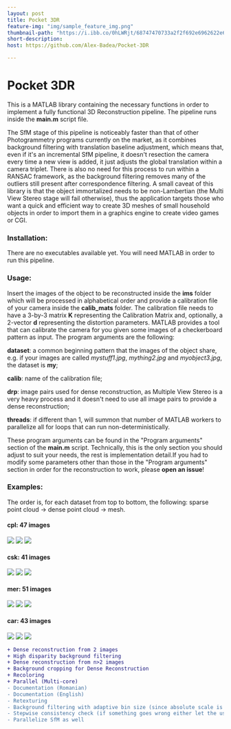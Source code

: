 ```yaml
---
layout: post
title: Pocket 3DR
feature-img: "img/sample_feature_img.png"
thumbnail-path: "https://i.ibb.co/0hLWRjt/68747470733a2f2f692e6962622e636f2f6774327270447a2f4d594d45524d442e706e67.png"
short-description: 
host: https://github.com/Alex-Badea/Pocket-3DR

---
```

# Pocket 3DR
This is a MATLAB library containing the necessary functions in order to implement a fully functional 3D Reconstruction pipeline. The pipeline runs inside the <strong>main.m</strong> script file. 

The SfM stage of this pipeline is noticeably faster than that of other Photogrammetry programs currently on the market, as it combines background filtering with translation baseline adjustment, which means that, even if it's an incremental SfM pipeline, it doesn't resection the camera every time a new view is added, it just adjusts the global translation within a camera triplet. There is also no need for this process to run within a RANSAC framework, as the background filtering removes many of the outliers still present after correspondence filtering. A small caveat of this library is that the object immortalized needs to be non-Lambertian (the Multi View Stereo stage will fail otherwise), thus the application targets those who want a quick and efficient way to create 3D meshes of small household objects in order to import them in a graphics engine to create video games or CGI.

### Installation:
There are no executables available yet. You will need MATLAB in order to run this pipeline.

### Usage:
Insert the images of the object to be reconstructed inside the <strong>ims</strong> folder which will be processed in alphabetical order and provide a calibration file of your camera inside the <strong>calib_mats</strong> folder. The calibration file needs to have a 3-by-3 matrix <strong>K</strong> representing the Calibration Matrix and, optionally, a 2-vector <strong>d</strong> representing the distortion parameters. MATLAB provides a tool that can calibrate the camera for you given some images of a checkerboard pattern as input.
The program arguments are the following:

<strong>dataset</strong>: a common beginning pattern that the images of the object share, e.g. if your images are called <em>mystuff1.jpg</em>, <em>mything2.jpg</em> and <em>myobject3.jpg</em>, the dataset is <strong>my</strong>;

<strong>calib</strong>: name of the calibration file;

<strong>drp</strong>: image pairs used for dense reconstruction, as Multiple View Stereo is a very heavy process and it doesn't need to use all image pairs to provide a dense reconstruction;

<strong>threads</strong>: if different than 1, will summon that number of MATLAB workers to parallelize all for loops that can run non-deterministically.

These program arguments can be found in the "Program arguments" section of the <strong>main.m</strong> script. Technically, this is the only section you should adjust to suit your needs, the rest is implementation detail.If you had to modify some parameters other than those in the "Program arguments" section in order for the reconstruction to work, please <strong>open an issue</strong>!

### Examples:

The order is, for each dataset from top to bottom, the following: sparse point cloud → dense point cloud → mesh.

#### cpl: 47 images
  
<img src="https://i.ibb.co/7SfDcYq/MYCPLSP.png">
<img src="https://i.ibb.co/193t82M/MYCPLDS.png">
<img src="https://i.ibb.co/VVrGBw8/MYCPLMD.png">

#### csk: 41 images
  
<img src="https://i.ibb.co/6vrJsCX/MYCSKSP.png">
<img src="https://i.ibb.co/Fnwjc2d/MYCSKDS.png">
<img src="https://i.ibb.co/WWD8Kpd/MYCSKMD.png">

#### mer: 51 images
  
<img src="https://i.ibb.co/RjxsRJ1/MYMERSP.png">
<img src="https://i.ibb.co/fM3mZ56/MYMERDS.png">
<img src="https://i.ibb.co/gt2rpDz/MYMERMD.png">

#### car: 43 images

<img src="https://i.ibb.co/ns3kg32/MYCARSP.png">
<img src="https://i.ibb.co/2h0TLQd/MYCARDS.png">
<img src="https://i.ibb.co/GnFjVvC/MYCARMD.png">

```diff
+ Dense reconstruction from 2 images
+ High disparity background filtering
+ Dense reconstruction from n>2 images
+ Background cropping for Dense Reconstruction
+ Recoloring
+ Parallel (Multi-core)
- Documentation (Romanian)
- Documentation (English)
- Retexturing
- Background filtering with adaptive bin size (since absolute scale is in relation with translation magnitude)
- Stepwise consistency check (if something goes wrong either let the user fix it or rerun the same block again)
- Parallelize SfM as well
```
